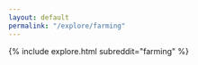```yaml
---
layout: default
permalink: "/explore/farming"
---
```


<link rel="stylesheet" type="text/css" href="/static/css/explore.css">
{% include explore.html subreddit="farming" %}
